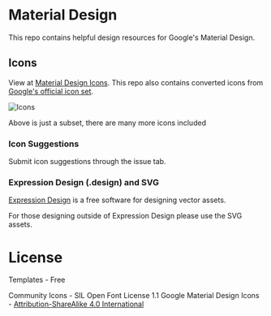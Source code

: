 # Material Design

This repo contains helpful design resources for Google's Material Design.

## Icons

View at [Material Design Icons](http://materialdesignicons.com/). This repo also contains converted icons from [Google's official icon set](https://github.com/google/material-design-icons).

![Icons](http://templarian.com/files/material-design-icons-preview.png)

Above is just a subset, there are many more icons included

### Icon Suggestions

Submit icon suggestions through the issue tab.

### Expression Design (.design) and SVG

[Expression Design](http://www.microsoft.com/en-us/download/details.aspx?id=36180) is a free software for designing vector assets.

For those designing outside of Expression Design please use the SVG assets.

# License

Templates - Free

Community Icons - SIL Open Font License 1.1
Google Material Design Icons - [Attribution-ShareAlike 4.0 International](https://github.com/google/material-design-icons/blob/master/LICENSE)
